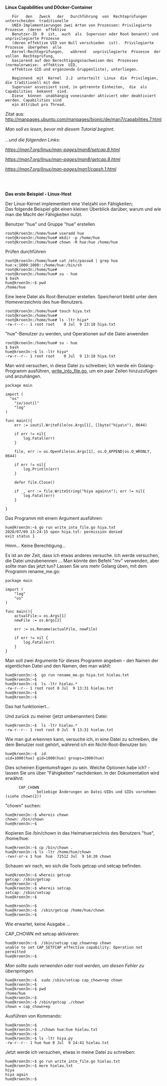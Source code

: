 

<b> Linux Capabilities und D0cker-Container </b>


       Für   den   Zweck   der   Durchführung  von  Rechteprüfungen  unterscheiden  traditionelle
       UNIX-Implementierungen zwei Arten von Prozessen: Privilegierte Prozesse  (deren  effektive
       Benutzer-ID  0  ist,  auch  als  Superuser oder Root benannt) und unprivilegierte Prozesse
       (deren effektive UID von Null verschieden  ist).  Privilegierte  Prozesse  übergehen  alle
       Kernel-Rechteprüfungen,   während   unprivilegierte  Prozesse  der  vollen  Rechteprüfung,
       basierend auf den Berechtigungsnachweisen des  Prozesses  (normalerweise:  effektive  UID,
       effektive GID und ergänzende Gruppenliste), unterliegen.

       Beginnend  mit  Kernel  2.2  unterteilt  Linux  die  Privilegien, die traditionell mit dem
       Superuser assoziiert sind, in getrennte Einheiten,  die  als  Capabilities  bekannt  sind.
       Diese  können  unabhängig voneinander aktiviert oder deaktiviert werden. Capabilities sind
       ein Attribut pro Thread.

Zitat aus: http://manpages.ubuntu.com/manpages/bionic/de/man7/capabilities.7.html

<i> Man soll es lesen, bevor mit diesem Tutorial beginnt. </i> 
<br> 
</br>
<i> ...und die folgenden Links: </i> 

<i> https://man7.org/linux/man-pages/man8/setcap.8.html </i>

<i> https://man7.org/linux/man-pages/man8/getcap.8.html </i>

<i> https://man7.org/linux/man-pages/man1/capsh.1.html </i> 


<br></br>

<b> Das erste Beispiel - Linux-Host   </b> 

Der Linux-Kernel implementiert eine Vielzahl von Fähigkeiten; <br>
Das folgende Beispiel gibt einen kleinen Überblick darüber, warum und wie man die Macht der Fähigkeiten nutzt. </br>


 Benutzer "hue" und Gruppe "hue" erstellen 
```
root@kroen3n:/home/hue# useradd hue
root@kroen3n:/home/hue# mkdir -p /home/hue
root@kroen3n:/home/hue# chown -R hue:hue /home/hue
```

Prüfen durchführen

```
root@kroen3n:/home/hue# cat /etc/passwd | grep hue
hue:x:1000:1000::/home/hue:/bin/sh
root@kroen3n:/home/hue# 
root@kroen3n:/home/hue# su - hue
$ bash
hue@kroen3n:~$ pwd
/home/hue
```

Eine leere Datei als Root-Benutzer erstellen.
Speicherort bleibt unter dem Homeverzeichnis des hue-Benutzers.

```
root@kroen3n:/home/hue# touch hiya.txt
root@kroen3n:/home/hue#
root@kroen3n:/home/hue# ls -ltr hiya*
-rw-r--r-- 1 root root    0 Jul  9 13:18 hiya.txt
```

 "hue"-Benutzer zu werden, und Operationen auf die Datei anwenden 
 
 ```
 root@kroen3n:/home/hue# su - hue
$ bash
hue@kroen3n:~$ ls -ltr hiya*
-rw-r--r-- 1 root root    0 Jul  9 13:18 hiya.txt
```
Man wird versuchen, in diese Datei zu schreiben; Ich werde ein Golang-Programm ausführen, <a href="https://raw.githubusercontent.com/kroen3n/Tut0rialz/master/LinuX/Capabilities/write_into_file.go"> write_into_file.go</a>, um ein paar Zeilen hinzuzufügen und anzuhängen.

```
package main

import (
  "os"
	"io/ioutil"
	"log"
)

func main(){
	err := ioutil.WriteFile(os.Args[1], []byte("hiya\n"), 0644)

	if err != nil{
		log.Fatal(err)
	}

	file, err := os.OpenFile(os.Args[1], os.O_APPEND|os.O_WRONLY, 0644)

	if err != nil{
		log.Println(err)
	}

	defer file.Close()

	if _, err := file.WriteString("hiya again\n"); err != nil{
		log.Fatal(err)
	}

}
```

Das Programm mit einem Argument ausführen:

```
hue@kroen3n:~$ go run write_into_file.go hiya.txt 
2020/07/09 13:24:15 open hiya.txt: permission denied
exit status 1
```
Hmm... Keine Berechtigung...

Es ist an der Zeit, dass ich etwas anderes versuche.   Ich werde versuchen, die Datei umzubenennen ...
Man könnte den Befehl "mv" verwenden, aber sollte man das jetzt tun? Lassen Sie uns mehr Golang üben, mit dem Programm rename_me.go:

```
package main

import (
	"log"
	"os"
)

func main(){
	actualFile:= os.Args[1]
	newFile := os.Args[2]

	err := os.Rename(actualFile, newFile)

	if err != nil {
		log.Fatal(err)
	}
}
```

Man soll zwei Argumente für dieses Programm angeben - den Namen der eigentlichen Datei und den Namen, den man wählt:

```
hue@kroen3n:~$  go run rename_me.go hiya.txt hielau.txt
hue@kroen3n:~$  
hue@kroen3n:~$  ls -ltr hielau.*
-rw-r--r-- 1 root root 0 Jul  9 13:31 hielau.txt
hue@kroen3n:~$  
hue@kroen3n:~$ 
```

Das hat funktioniert...

Und zurück zu meiner (jetzt umbenannten) Datei:

```
hue@kroen3n:~$  ls -ltr hielau.*
-rw-r--r-- 1 root root 0 Jul  9 13:31 hielau.txt
```
Wie man gut erkennen kann, versuche ich, in eine Datei zu schreiben, die dem Benutzer root gehört, während ich ein Nicht-Root-Benutzer bin:

```
hue@kroen3n:~$  id
uid=1000(hue) gid=1000(hue) groups=1000(hue)
```

Dies scheinen Eigentumsfragen zu sein.
Welche Optionen habe ich? - lassen Sie uns über "Fähigkeiten" nachdenken. In der Dokumentation wird erwähnt:

```
      CAP_CHOWN
              beliebige Änderungen an Datei-UIDs und GIDs vornehmen (siehe chown(2))
```	    

"chown" suchen:

```
hue@kroen3n:~$ whereis chown
chown: /bin/chown
hue@kroen3n:~$
```

Kopieren Sie /bin/chown in das Heimatverzeichnis des Benutzers "hue", /home/hue:

```
hue@kroen3n:~$ cp /bin/chown .
hue@kroen3n:~$ ls -ltr /home/hue/chown
-rwxr-xr-x 1 hue  hue  72512 Jul  9 14:20 chown
```

Schauen wir nach, wo sich die Tools getcap und setcap befinden. 

```
hue@kroen3n:~$ whereis getcap
getcap: /sbin/getcap
hue@kroen3n:~$ 
hue@kroen3n:~$ whereis setcap
setcap: /sbin/setcap
hue@kroen3n:~$ 
```

```
hue@kroen3n:~$  
hue@kroen3n:~$  /sbin/getcap /home/hue/chown
hue@kroen3n:~$ 
```

Wie erwartet, keine Ausgabe ...

CAP_CHOWN mit setcap aktivieren:

```
hue@kroen3n:~$  /sbin/setcap cap_chown+ep chown 
unable to set CAP_SETFCAP effective capability: Operation not permitted
hue@kroen3n:~$ 
```

<i> Man sollte sudo verwenden oder root werden, um diesen Fehler zu überspringen. </i>



```
hue@kroen3n:~$  sudo /sbin/setcap cap_chown+ep chown 
hue@kroen3n:~$  
hue@kroen3n:~$ pwd
/home/hue
hue@kroen3n:~$
hue@kroen3n:~$ /sbin/getcap ./chown
chown = cap_chown+ep
```
Ausführen von Kommando:

```
hue@kroen3n:~$ 
hue@kroen3n:~$ ./chown hue:hue hielau.txt
hue@kroen3n:~$
hue@kroen3n:~$ ls -ltr hiya.py 
-rw-r--r-- 1 hue hue 0 Jul  9 14:41 hielau.txt
```

Jetzt werde ich versuchen, etwas in meine Datei zu schreiben: 

```
hue@kroen3n:~$ go run write_into_file.go hielau.txt 
hue@kroen3n:~$ more hielau.txt 
hiya
hiya again
hue@kroen3n:~$
```




